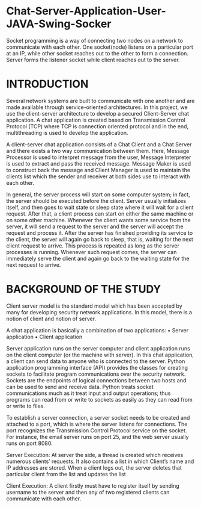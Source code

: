 # Chat-Server-Application-User-JAVA-Swing-Socker
Socket programming is a way of connecting two nodes on a network to communicate with each other. One socket(node) listens on a particular port at an IP, while other socket reaches out to the other to form a connection. Server forms the listener socket while client reaches out to the server.

# INTRODUCTION
Several network systems are built to communicate with one another and are made available through service-oriented architectures. In this project, we use the client-server architecture to develop a secured Client-Server chat application. A chat application is created based on Transmission Control Protocol (TCP) where TCP is connection oriented protocol and in the end, multithreading is used to develop the application. 


A client-server chat application consists of a Chat Client and a Chat Server and there exists a two way communication between them. Here, Message Processor is used to interpret message from the user, Message Interpreter is used to extract and pass the received message. Message Maker is used to construct back the message and Client Manager is used to maintain the clients list which the sender and receiver at both sides use to interact with each other. 

In general, the server process will start on some computer system; in fact, the server should be executed before the client. Server usually initializes itself, and then goes to wait state or sleep state where it will wait for a client request. After that, a client process can start on either the same machine or on some other machine. Whenever the client wants some service from the server, it will send a request to the server and the server will accept the request and process it. After the server has finished providing its service to the client, the server will again go back to sleep, that is, waiting for the next client request to arrive. This process is repeated as long as the server processes is running. Whenever such request comes, the server can immediately serve the client and again go back to the waiting state for the next request to arrive. 


# BACKGROUND OF THE STUDY 
Client server model is the standard model which has been accepted by many for developing security network applications. In this model, there is a notion of client and notion of server. 


A chat application is basically a combination of two applications: 
•	Server application 
•	Client application 


Server application runs on the server computer and client application runs on the client computer (or the machine with server). In this chat application, a client can send data to anyone who is connected to the server. 
Python application programming interface (API) provides the classes for creating sockets to facilitate program communications over the security network. Sockets are the endpoints of logical connections between two hosts and can be used to send and receive data. Python treats socket communications much as it treat input and output operations; thus programs can read from or write to sockets as easily as they can read from or write to files. 


To establish a server connection, a server socket needs to be created and attached to a port, which is where the server listens for connections. The port recognizes the Transmission Control Protocol service on the socket. For instance, the email server runs on port 25, and the web server usually runs on port 8080. 


Server Execution: At server the side, a thread is created which receives numerous clients’ requests. It also contains a list in which Client’s name and IP addresses are stored. When a client logs out, the server deletes that particular client from the list and updates the list 


Client Execution: A client firstly must have to register itself by sending username to the server and then any of two registered clients can communicate with each other. 
